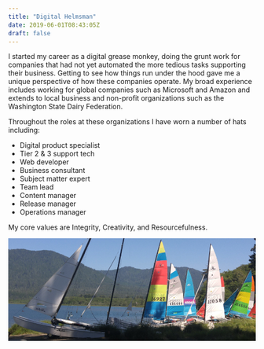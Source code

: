 ```yaml
---
title: "Digital Helmsman"
date: 2019-06-01T08:43:05Z
draft: false
---
```

I started my career as a digital grease monkey, doing the grunt work for companies that had not yet automated the more tedious tasks supporting their business. Getting to see how things run under the hood gave me a unique perspective of how these companies operate. My broad experience includes working for global companies such as Microsoft and Amazon and extends to local business and non-profit organizations such as the Washington State Dairy Federation.

Throughout the roles at these organizations I have worn a number of hats including:

*  Digital product specialist
*  Tier 2 & 3 support tech
*  Web developer
*  Business consultant
*  Subject matter expert
*  Team lead
*  Content manager
*  Release manager
*  Operations manager

My core values are Integrity, Creativity, and Resourcefulness.

![](/images/hobie-cats.jpg)
